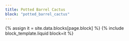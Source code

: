 ```yaml
---
title: Potted Barrel Cactus
block: "potted_barrel_cactus"
---
```


{% assign it = site.data.blocks[page.block] %}
{% include block_template.liquid block=it %}

